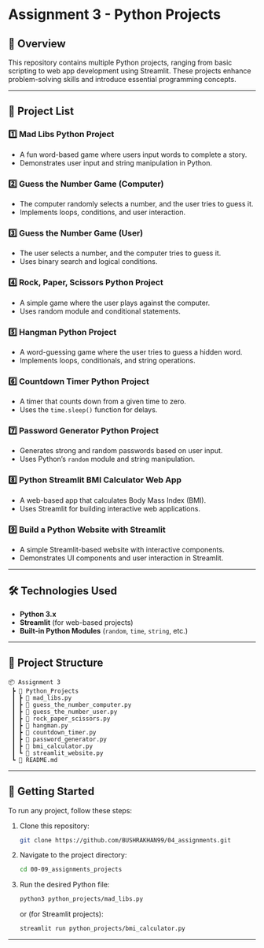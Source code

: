 # Assignment 3 - Python Projects

## 📌 Overview
This repository contains multiple Python projects, ranging from basic scripting to web app development using Streamlit. These projects enhance problem-solving skills and introduce essential programming concepts.

---

## 🚀 Project List

### 1️⃣ **Mad Libs Python Project**
   - A fun word-based game where users input words to complete a story.
   - Demonstrates user input and string manipulation in Python.

### 2️⃣ **Guess the Number Game (Computer)**
   - The computer randomly selects a number, and the user tries to guess it.
   - Implements loops, conditions, and user interaction.

### 3️⃣ **Guess the Number Game (User)**
   - The user selects a number, and the computer tries to guess it.
   - Uses binary search and logical conditions.

### 4️⃣ **Rock, Paper, Scissors Python Project**
   - A simple game where the user plays against the computer.
   - Uses random module and conditional statements.

### 5️⃣ **Hangman Python Project**
   - A word-guessing game where the user tries to guess a hidden word.
   - Implements loops, conditionals, and string operations.

### 6️⃣ **Countdown Timer Python Project**
   - A timer that counts down from a given time to zero.
   - Uses the `time.sleep()` function for delays.

### 7️⃣ **Password Generator Python Project**
   - Generates strong and random passwords based on user input.
   - Uses Python’s `random` module and string manipulation.

### 8️⃣ **Python Streamlit BMI Calculator Web App**
   - A web-based app that calculates Body Mass Index (BMI).
   - Uses Streamlit for building interactive web applications.

### 9️⃣ **Build a Python Website with Streamlit**
   - A simple Streamlit-based website with interactive components.
   - Demonstrates UI components and user interaction in Streamlit.

---

## 🛠 Technologies Used
- **Python 3.x**
- **Streamlit** (for web-based projects)
- **Built-in Python Modules** (`random`, `time`, `string`, etc.)

---

## 📂 Project Structure
```
📦 Assignment 3
 ┣ 📂 Python_Projects
 ┃ ┣ 📜 mad_libs.py
 ┃ ┣ 📜 guess_the_number_computer.py
 ┃ ┣ 📜 guess_the_number_user.py
 ┃ ┣ 📜 rock_paper_scissors.py
 ┃ ┣ 📜 hangman.py
 ┃ ┣ 📜 countdown_timer.py
 ┃ ┣ 📜 password_generator.py
 ┃ ┣ 📜 bmi_calculator.py
 ┃ ┗ 📜 streamlit_website.py
 ┗ 📜 README.md
```

---

## 🚀 Getting Started
To run any project, follow these steps:
1. Clone this repository:
   ```bash
   git clone https://github.com/BUSHRAKHAN99/04_assignments.git
   
   ```
2. Navigate to the project directory:
   ```bash
   cd 00-09_assignments_projects
   ```
3. Run the desired Python file:
   ```bash
   python3 python_projects/mad_libs.py
   ```
   or (for Streamlit projects):
   ```bash
   streamlit run python_projects/bmi_calculator.py
   ```

---

